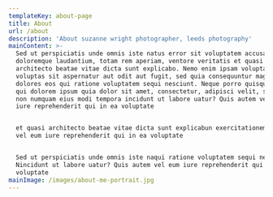 ```yaml
---
templateKey: about-page
title: About
url: /about
description: 'About suzanne wright photographer, leeds photography'
mainContent: >-
  Sed ut perspiciatis unde omnis iste natus error sit voluptatem accusantium
  doloremque laudantium, totam rem aperiam, ventore veritatis et quasi
  architecto beatae vitae dicta sunt explicabo. Nemo enim ipsam voluptatem quia
  voluptas sit aspernatur aut odit aut fugit, sed quia consequuntur magni
  dolores eos qui ratione voluptatem sequi nesciunt. Neque porro quisquam est,
  qui dolorem ipsum quia dolor sit amet, consectetur, adipisci velit, sed quia
  non numquam eius modi tempora incidunt ut labore uatur? Quis autem vel eum
  iure reprehenderit qui in ea voluptate


  et quasi architecto beatae vitae dicta sunt explicabun exercitationem ullam
  vel eum iure reprehenderit qui in ea voluptate


  Sed ut perspiciatis unde omnis iste naqui ratione voluptatem sequi nesciunt.
  Nincidunt ut labore uatur? Quis autem vel eum iure reprehenderit qui in ea
  voluptate
mainImage: /images/about-me-portrait.jpg
---
```



